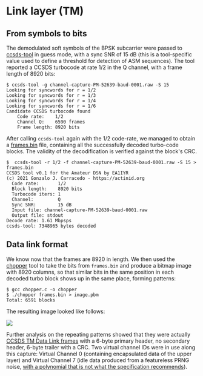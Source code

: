 # Link layer (TM)
## From symbols to bits
The demodulated soft symbols of the BPSK subcarrier were passed to [ccsds-tool](https://github.com/BatchDrake/ccsds-tc/tree/791a6638092445816147c99b3406b56f36827e86) in guess mode, with a sync SNR of 15 dB (this is a tool-specific value used to define a threshold for detection of ASM sequences). The tool reported a CCSDS turbocode at rate 1/2 in the Q channel, with a frame length of 8920 bits:

```
$ ccsds-tool -g channel-capture-PM-52639-baud-0001.raw -S 15 
Looking for syncwords for r = 1/2
Looking for syncwords for r = 1/3
Looking for syncwords for r = 1/4
Looking for syncwords for r = 1/6
Candidate CCSDS turbocode found
    Code rate:    1/2
    Channel Q:    6590 frames
    Frame length: 8920 bits
```

After calling `ccsds-tool` again with the 1/2 code-rate, we managed to obtain a [frames.bin](artifacts/frames.bin) file, containing all the successfully decoded turbo-code blocks. The validity of the decodification is verified against the block's CRC.

```
$  ccsds-tool -r 1/2 -f channel-capture-PM-52639-baud-0001.raw -S 15 > frames.bin
CCSDS tool v0.1 for the Amateur DSN by EA1IYR
(c) 2021 Gonzalo J. Carracedo - https://actinid.org
  Code rate:       1/2
  Block length:    8920 bits
  Turbocode iters: 1
  Channel:         Q
  Sync SNR:        15 dB
  Input file: channel-capture-PM-52639-baud-0001.raw
  Output file: stdout
Decode rate: 1.61 Mbpsps
ccsds-tool: 7348965 bytes decoded
```

## Data link format
We know now that the frames are 8920 in length. We then used the [chopper](tools/chopper.c) tool to take the bits from `frames.bin` and produce a bitmap image with 8920 columns, so that similar bits in the same position in each decoded turbo block shows up in the same place, forming patterns:

```
$ gcc chopper.c -o chopper                                    
$ ./chopper frames.bin > image.pbm
Total: 6591 blocks
```

The resulting image looked like follows:

<img src="visual/framebegin.png" align="center"  />

Further analysis on the repeating patterns showed that they were actually [CCSDS TM Data Link frames](doc/132x0b3.pdf) with a 6-byte primary header, no secondary header, 6-byte trailer with a CRC. Two virtual channel IDs were in use along this capture: Virtual Channel 0 (containing encapsulated data of the upper layer) and Virtual Channel 7 (idle data produced from a featureless PRNG noise, [with a polynomial that is not what the specification recommends](analysis/prng.md)).
